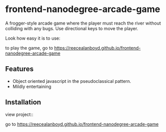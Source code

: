 frontend-nanodegree-arcade-game
========

A frogger-style arcade game where the player must reach the river without colliding with any bugs. Use directional keys to move the player.

Look how easy it is to use:

to play the game, go to https://reecealanboyd.github.io/frontend-nanodegree-arcade-game

Features
--------

- Object oriented javascript in the pseudoclassical pattern.
- Mildly entertaining

Installation
------------

view project::

go to https://reecealanboyd.github.io/frontend-nanodegree-arcade-game